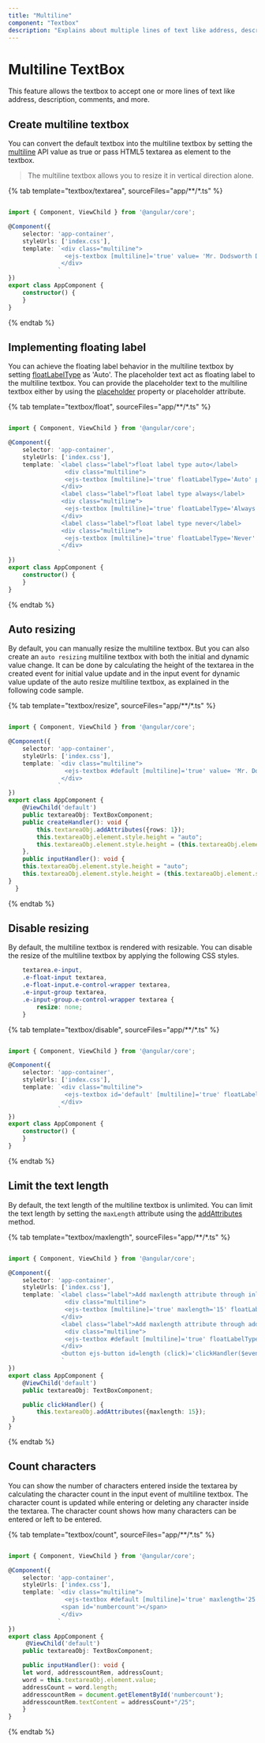 ```yaml
---
title: "Multiline"
component: "Textbox"
description: "Explains about multiple lines of text like address, description and feedback are allows to fill in multiline textbox and it can be editable or can copy the text."
---
```


# Multiline TextBox

This feature allows the textbox to accept one or more lines of text like address, description, comments, and more.

## Create multiline textbox

You can convert the default textbox into the multiline textbox by setting the [multiline](../api/textbox/#multiline) API value as true or pass HTML5 textarea as element to the textbox.

> The multiline textbox allows you to resize it in vertical direction alone.

{% tab template="textbox/textarea", sourceFiles="app/**/*.ts"  %}

```typescript

import { Component, ViewChild } from '@angular/core';

@Component({
    selector: 'app-container',
    styleUrls: ['index.css'],
    template: `<div class="multiline">
                <ejs-textbox [multiline]='true' value= 'Mr. Dodsworth Dodsworth, System Analyst, Studio 103, The Business Center' ></ejs-textbox>
               </div>
              `
})
export class AppComponent {
    constructor() {
    }
}

```

{% endtab %}

## Implementing floating label

You can achieve the floating label behavior in the multiline textbox by setting [floatLabelType](../api/textbox/#floatlabeltype) as 'Auto'. The placeholder text act as floating label to the multiline textbox. You can provide the placeholder text to the multiline textbox either by using the [placeholder](../api/textbox/#placeholder) property or placeholder attribute.

{% tab template="textbox/float", sourceFiles="app/**/*.ts"  %}

```typescript

import { Component, ViewChild } from '@angular/core';

@Component({
    selector: 'app-container',
    styleUrls: ['index.css'],
    template: `<label class="label">float label type auto</label>
                <div class="multiline">
                <ejs-textbox [multiline]='true' floatLabelType='Auto' placeholder='Enter your address' ></ejs-textbox>
               </div>
               <label class="label">float label type always</label>
               <div class="multiline">
                <ejs-textbox [multiline]='true' floatLabelType='Always' placeholder='Enter your address' ></ejs-textbox>
               </div>
               <label class="label">float label type never</label>
               <div class="multiline">
                <ejs-textbox [multiline]='true' floatLabelType='Never' placeholder='Enter your address' ></ejs-textbox>
               </div>
              `
})
export class AppComponent {
    constructor() {
    }
}

```

{% endtab %}

## Auto resizing

By default, you can manually resize the multiline textbox. But you can also create an `auto resizing` multiline textbox with both the initial and dynamic value change. It can be done by calculating the height of the textarea in the created event for initial value update and in the input event for dynamic value update of the auto resize multiline textbox, as explained in the following code sample.

{% tab template="textbox/resize", sourceFiles="app/**/*.ts"  %}

```typescript

import { Component, ViewChild } from '@angular/core';

@Component({
    selector: 'app-container',
    styleUrls: ['index.css'],
    template: `<div class="multiline">
                <ejs-textbox #default [multiline]='true' value= 'Mr. Dodsworth Dodsworth, System Analyst, Studio 103, The Business Center' floatLabelType='Auto' placeholder='Enter your address' (created)="createHandler($event)" (input)='inputHandler($event)' ></ejs-textbox>
               </div>
              `
})
export class AppComponent {
    @ViewChild('default')
    public textareaObj: TextBoxComponent;
    public createHandler(): void {
        this.textareaObj.addAttributes({rows: 1});
        this.textareaObj.element.style.height = "auto";
        this.textareaObj.element.style.height = (this.textareaObj.element.scrollHeight)+"px";
    },
    public inputHandler(): void {
    this.textareaObj.element.style.height = "auto";
    this.textareaObj.element.style.height = (this.textareaObj.element.scrollHeight)+"px";
}
  }

```

{% endtab %}

## Disable resizing

By default, the multiline textbox is rendered with resizable. You can disable the resize of the multiline textbox by applying the following CSS styles.

```CSS
    textarea.e-input,
    .e-float-input textarea,
    .e-float-input.e-control-wrapper textarea,
    .e-input-group textarea,
    .e-input-group.e-control-wrapper textarea {
        resize: none;
    }
```

{% tab template="textbox/disable", sourceFiles="app/**/*.ts"  %}

```typescript

import { Component, ViewChild } from '@angular/core';

@Component({
    selector: 'app-container',
    styleUrls: ['index.css'],
    template: `<div class="multiline">
                <ejs-textbox id='default' [multiline]='true' floatLabelType='Auto' placeholder='Enter your address' ></ejs-textbox>
               </div>
              `
})
export class AppComponent {
    constructor() {
    }
}

```

{% endtab %}

## Limit the text length

By default, the text length of the multiline textbox is unlimited. You can limit the text length by setting the `maxLength` attribute using the [addAttributes](../api/textbox/#addattributes) method.

{% tab template="textbox/maxlength", sourceFiles="app/**/*.ts"  %}

```typescript

import { Component, ViewChild } from '@angular/core';

@Component({
    selector: 'app-container',
    styleUrls: ['index.css'],
    template: `<label class="label">Add maxlength attribute through inline</label>
                <div class="multiline">
                <ejs-textbox [multiline]='true' maxlength='15' floatLabelType='Auto' placeholder='Enter your address' ></ejs-textbox>
               </div>
               <label class="label">Add maxlength attribute through addAttributes method</label>
                <div class="multiline">
                <ejs-textbox #default [multiline]='true' floatLabelType='Auto' placeholder='Enter your address' ></ejs-textbox>
               </div>
               <button ejs-button id=length (click)='clickHandler($event)'>Add max length</button>
               `
})
export class AppComponent {
    @ViewChild('default')
    public textareaObj: TextBoxComponent;

    public clickHandler() {
        this.textareaObj.addAttributes({maxlength: 15});
 }
}

```

{% endtab %}

## Count characters

You can show the number of characters entered inside the textarea by calculating the character count in the input event of multiline textbox. The character count is updated while entering or deleting any character inside the textarea. The character count shows how many characters can be entered or left to be entered.

{% tab template="textbox/count", sourceFiles="app/**/*.ts"  %}

```typescript

import { Component, ViewChild } from '@angular/core';

@Component({
    selector: 'app-container',
    styleUrls: ['index.css'],
    template: `<div class="multiline">
                <ejs-textbox #default [multiline]='true' maxlength='25' floatLabelType='Auto' placeholder='Enter your address' (input)='inputHandler($event)' ></ejs-textbox>
               <span id='numbercount'></span>
               </div>
              `
})
export class AppComponent {
     @ViewChild('default')
    public textareaObj: TextBoxComponent;

    public inputHandler(): void {
    let word, addresscountRem, addressCount;
    word = this.textareaObj.element.value;
    addressCount = word.length;
    addresscountRem = document.getElementById('numbercount');
    addresscountRem.textContent = addressCount+"/25";
    }
}

```

{% endtab %}